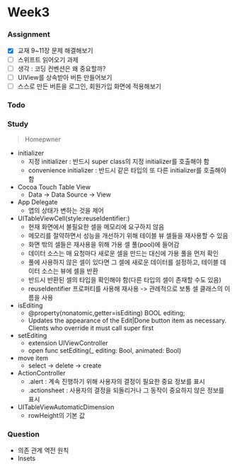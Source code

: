 # Week3

### Assignment
- [x] 교재 9~11장 문제 해결해보기
- [ ] 스위프트 읽어오기 과제
- [ ] 생각 : 코딩 컨벤션은 왜 중요할까?
- [ ] UIView를 상속받아 버튼 만들어보기
- [ ] 스스로 만든 버튼을 로그인, 회원가입 화면에 적용해보기

### Todo

### Study
> Homepwner
- initializer
  - 지정 initializer : 반드시 super class의 지정 initializer를 호출해야 함
  - convenience initializer : 반드시 같은 타입의 또 다른 initializer를 호출해야 함
- Cocoa Touch Table View
  - Data -> Data Source -> View
- App Delegate
  - 앱의 상태가 변하는 것을 제어
- UITableViewCell(style:reuseIdentifier:)
  - 현재 화면에서 불필요한 셀을 메모리에 요구하지 않음
  - 메모리를 절약하면서 성능을 개선하기 위해 테이블 뷰 셀들을 재사용할 수 있음
  - 화면 밖의 셀들은 재사용을 위해 가용 셀 풀(pool)에 들어감
  - 데이터 소스는 매 요청마다 새로운 셀을 만드는 대신에 가용 풀을 먼저 확인
  - 풀에 사용하지 않은 셀이 있다면 그 셀에 새로운 데이터를 설정하고, 테이블 데이터 소스는 뷰에 셀을 반환
  - 반드시 반환된 셀의 타입을 확인해야 함(다른 타입의 셀이 존재할 수도 있음)
  - reuseIdentifier 프로퍼티를 사용해 재사용 -> 관례적으로 보통 셀 클래스의 이름을 사용
- isEditing
  - @property(nonatomic,getter=isEditing) BOOL editing;
  - Updates the appearance of the Edit|Done button item as necessary. Clients who override it must call super first
- setEditing
  - extension UIViewController
  - open func setEditing(_ editing: Bool, animated: Bool)
- move item
  - select -> delete -> create
- ActionController
  - .alert : 계속 진행하기 위해 사용자의 결정이 필요한 중요 정보를 표시
  - .actionsheet : 사용자의 결정을 되돌리거나 그 동작이 중요하지 않은 정보를 표시
- UITableViewAutomaticDimension
  - rowHeight의 기본 값

### Question
- 의존 관계 역전 원칙
- Insets
